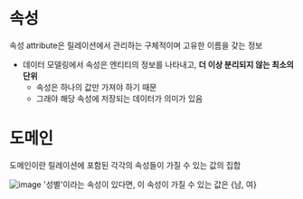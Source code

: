 # 속성

속성 attribute은 릴레이션에서 관리하는 구체적이며 고유한 이름을 갖는 정보
- 데이터 모델링에서 속성은 엔티티의 정보를 나타내고, **더 이상 분리되지 않는 최소의 단위**
    - 속성은 하나의 값만 가져야 하기 때문
    - 그래야 해당 속성에 저장되는 데이터가 의미가 있음


# 도메인

도메인이란 릴레이션에 포함된 각각의 속성들이 가질 수 있는 값의 집합

![image](https://github.com/zeunxx/algorithm/assets/81572478/e863db5b-1261-4934-8f67-eb88a6241e59)
   '성별'이라는 속성이 있다면, 이 속성이 가질 수 있는 값은 {남, 여}